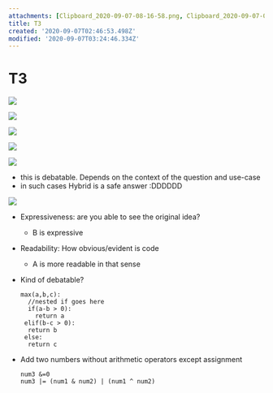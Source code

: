 ```yaml
---
attachments: [Clipboard_2020-09-07-08-16-58.png, Clipboard_2020-09-07-08-19-51.png, Clipboard_2020-09-07-08-21-19.png, Clipboard_2020-09-07-08-34-21.png, Clipboard_2020-09-07-08-37-42.png, Clipboard_2020-09-07-08-41-29.png]
title: T3
created: '2020-09-07T02:46:53.498Z'
modified: '2020-09-07T03:24:46.334Z'
---
```


# T3
![](@attachment/Clipboard_2020-09-07-08-16-58.png)

![](@attachment/Clipboard_2020-09-07-08-19-51.png)

![](@attachment/Clipboard_2020-09-07-08-21-19.png)

![](@attachment/Clipboard_2020-09-07-08-34-21.png)

![](@attachment/Clipboard_2020-09-07-08-37-42.png)
- this is debatable. Depends on the context of the question and use-case
- in such cases Hybrid is a safe answer :DDDDDD

![](@attachment/Clipboard_2020-09-07-08-41-29.png)

- Expressiveness: are you able to see the original idea? 
  - B is expressive
- Readability: How obvious/evident is code
  - A is more readable in that sense
- Kind of debatable?

      max(a,b,c):
        //nested if goes here
        if(a-b > 0):
          return a
       elif(b-c > 0):
        return b
       else:
        return c

- Add two numbers without arithmetic operators except assignment

      num3 &=0
      num3 |= (num1 & num2) | (num1 ^ num2) 
